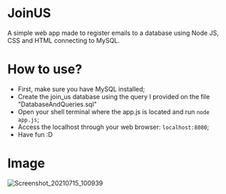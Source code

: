 # JoinUS
A simple web app made to register emails to a database using Node JS, CSS and HTML connecting to MySQL.

# How to use?
- First, make sure you have MySQL installed;
- Create the join_us database using the query I provided on the file "DatabaseAndQueries.sql"
- Open your shell terminal where the app.js is located and run `node app.js`;
- Access the localhost through your web browser: `localhost:8080`;
- Have fun :D

# Image 
![Screenshot_20210715_100939](https://user-images.githubusercontent.com/73988556/125793963-2566e11d-8051-4f78-9649-1278e6613391.png)
